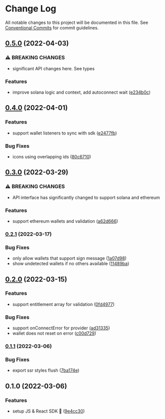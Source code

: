 # Change Log

All notable changes to this project will be documented in this file.
See [Conventional Commits](https://conventionalcommits.org) for commit guidelines.

## [0.5.0](https://github.com/get-bundled/axyz-sdk/compare/@axyzsdk/react@0.4.0...@axyzsdk/react@0.5.0) (2022-04-03)


### ⚠ BREAKING CHANGES

* significant API changes here. See types

### Features

* improve solana logic and context, add autoconnect wait ([e234b0c](https://github.com/get-bundled/axyz-sdk/commit/e234b0cbe319d7b4ba5bd29c5361dc1d6622d326))



## [0.4.0](https://github.com/get-bundled/axyz-sdk/compare/@axyzsdk/react@0.3.0...@axyzsdk/react@0.4.0) (2022-04-01)


### Features

* support wallet listeners to sync with sdk ([e2477fb](https://github.com/get-bundled/axyz-sdk/commit/e2477fbe868dcfc7a740f8dd53b54529dfa3da7c))


### Bug Fixes

* icons using overlapping ids ([80c6710](https://github.com/get-bundled/axyz-sdk/commit/80c67105cf548a41747ef7724783c41b4413cefd))



## [0.3.0](https://github.com/get-bundled/axyz-sdk/compare/@axyzsdk/react@0.2.1...@axyzsdk/react@0.3.0) (2022-03-29)


### ⚠ BREAKING CHANGES

* API interface has significantly changed to support solana and ethereum

### Features

* support ethereum wallets and validation ([a62d666](https://github.com/get-bundled/axyz-sdk/commit/a62d6660ecf93cba74091d938096c6aa10aa6d96))



### [0.2.1](https://github.com/get-bundled/axyz-sdk/compare/@axyzsdk/react@0.2.0...@axyzsdk/react@0.2.1) (2022-03-17)


### Bug Fixes

* only allow wallets that support sign message ([1a07d98](https://github.com/get-bundled/axyz-sdk/commit/1a07d98038ae7ccd17564db0ac63f11064eefe5d))
* show undetected wallets if no others available ([11489ba](https://github.com/get-bundled/axyz-sdk/commit/11489ba6854150ce74b0e62bfd7cda12e5e824ec))



## [0.2.0](https://github.com/get-bundled/axyz-sdk/compare/@axyzsdk/react@0.1.1...@axyzsdk/react@0.2.0) (2022-03-15)


### Features

* support entitlement array for validation ([0fd4977](https://github.com/get-bundled/axyz-sdk/commit/0fd497792130bfa160dceb74bb3aef43177acc90))


### Bug Fixes

* support onConnectError for provider ([ad31335](https://github.com/get-bundled/axyz-sdk/commit/ad3133546a418b1e8b7d9c2309dc4db6a780ae13))
* wallet does not reset on error ([c00d729](https://github.com/get-bundled/axyz-sdk/commit/c00d72987b50e81bb9fc213068f242d969fdbd39))



### [0.1.1](https://github.com/get-bundled/axyz-sdk/compare/@axyzsdk/react@0.1.0...@axyzsdk/react@0.1.1) (2022-03-06)


### Bug Fixes

* export ssr styles flush ([7ba174e](https://github.com/get-bundled/axyz-sdk/commit/7ba174ed22647406ad412289a4a659ba576acfec))



## 0.1.0 (2022-03-06)


### Features

* setup JS & React SDK :sunrise: ([9e4cc30](https://github.com/get-bundled/axyz-sdk/commit/9e4cc3072840e179c9b5047c62b39444bf5c5c20))
